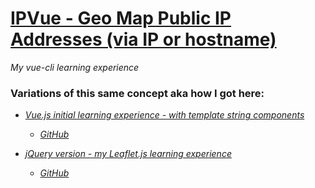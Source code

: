 # [IPVue - Geo Map Public IP Addresses (via IP or hostname)](http://ipvue.ostrike.com)

*My vue-cli learning experience*

### Variations of this same concept aka how I got here:
 * *[Vue.js initial learning experience - with template string components](http://v-ipmapper.ostrike.com)*
   * *[GitHub](https://github.com/oze4/v-ipmapper)*
   
 * *[jQuery version - my Leaflet.js learning experience](http://ipmapper.ostrike.com)*
   * *[GitHub](https://github.com/oze4/ipMapper)*
